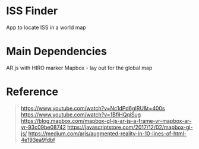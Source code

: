 # ISS Finder
App to locate ISS in a world map
# Main Dependencies
AR.js with HIRO marker
Mapbox - lay out for the global map
# Reference
> https://www.youtube.com/watch?v=Nc1dPd6gIRU&t=400s
> https://www.youtube.com/watch?v=1BfiHQqiSug
> https://blog.mapbox.com/mapbox-gl-js-ar-js-a-frame-vr-mapbox-ar-vr-93c09be08742
> https://javascriptstore.com/2017/12/02/mapbox-gl-js/
> https://medium.com/arjs/augmented-reality-in-10-lines-of-html-4e193ea9fdbf
